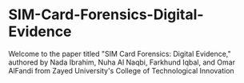 # SIM-Card-Forensics-Digital-Evidence
Welcome to the paper titled "SIM Card Forensics: Digital Evidence," authored by Nada Ibrahim, Nuha Al Naqbi, Farkhund Iqbal, and Omar AlFandi from Zayed University's College of Technological Innovation
